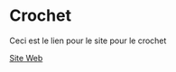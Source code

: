 # Crochet

Ceci est le lien pour le site pour le crochet

[Site Web](https://github.com/Jolan-B/Crochet/)
